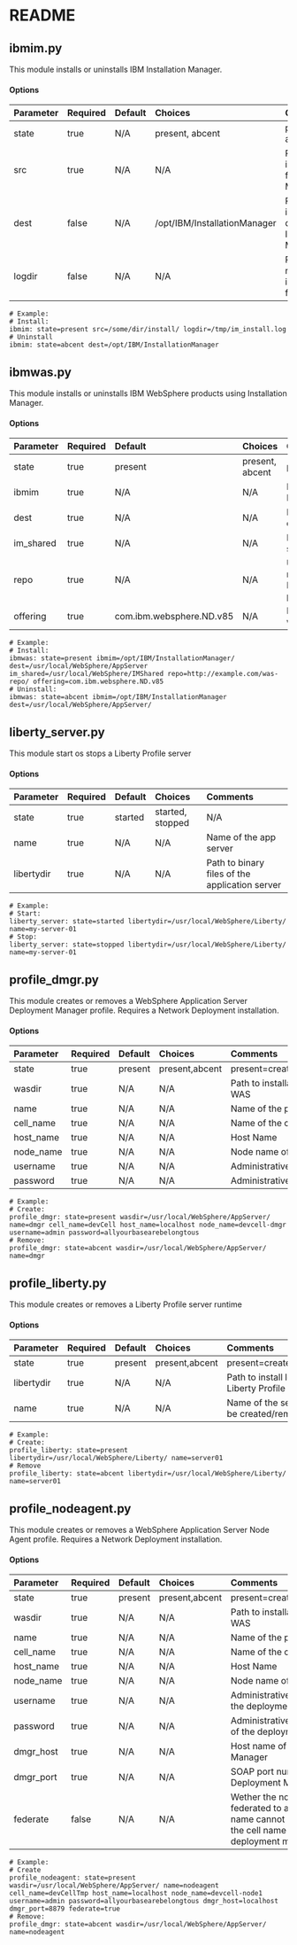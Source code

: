 # README

## ibmim.py
This module installs or uninstalls IBM Installation Manager. 
#### Options
| Parameter | Required | Default | Choices | Comments |
|:---------|:--------|:---------|:---------|:---------|
| state | true | N/A | present, abcent | present=install, abcent=uninstall |
| src | true | N/A | N/A | Path to installation files for Installation Manager |
| dest | false | N/A | /opt/IBM/InstallationManager | Path to desired installation directory of Installation Manager |
| logdir | false | N/A | N/A | Path and file name of installation log file |
```
# Example:
# Install:
ibmim: state=present src=/some/dir/install/ logdir=/tmp/im_install.log
# Uninstall
ibmim: state=abcent dest=/opt/IBM/InstallationManager
```

## ibmwas.py
This module installs or uninstalls IBM WebSphere products using Installation Manager. 
#### Options
| Parameter | Required | Default | Choices | Comments |
|:---------|:--------|:---------|:---------|:---------|
| state | true | present | present, abcent | present=install,abcent=uninstall |
| ibmim | true | N/A | N/A | Path to installation directory of Installation Manager |
| dest | true | N/A | N/A | Path to destination installation directory |
| im_shared | true | N/A | N/A | Path to Installation Manager shared resources folder |
| repo | true | N/A | N/A | URL or path to the installation repository used by Installation Manager to install WebSphere products |
| offering | true | com.ibm.websphere.ND.v85 | N/A | Name of the offering which you want to install |

```
# Example:
# Install:
ibmwas: state=present ibmim=/opt/IBM/InstallationManager/ dest=/usr/local/WebSphere/AppServer im_shared=/usr/local/WebSphere/IMShared repo=http://example.com/was-repo/ offering=com.ibm.websphere.ND.v85
# Uninstall:
ibmwas: state=abcent ibmim=/opt/IBM/InstallationManager dest=/usr/local/WebSphere/AppServer/
```

## liberty_server.py
This module start os stops a Liberty Profile server
#### Options
| Parameter | Required | Default | Choices | Comments |
|:---------|:--------|:---------|:---------|:---------|
| state | true | started | started, stopped | N/A |
| name | true | N/A | N/A | Name of the app server |
| libertydir | true | N/A | N/A | Path to binary files of the application server |
```
# Example:
# Start:
liberty_server: state=started libertydir=/usr/local/WebSphere/Liberty/ name=my-server-01
# Stop:
liberty_server: state=stopped libertydir=/usr/local/WebSphere/Liberty/ name=my-server-01
```

## profile_dmgr.py
This module creates or removes a WebSphere Application Server Deployment Manager profile. Requires a Network Deployment installation.
#### Options
| Parameter | Required | Default | Choices | Comments |
|:---------|:--------|:---------|:---------|:---------|
| state | true | present | present,abcent | present=create,abcent=remove |
| wasdir | true | N/A | N/A | Path to installation location of WAS |
| name | true | N/A | N/A | Name of the profile |
| cell_name | true | N/A | N/A | Name of the cell |
| host_name | true | N/A | N/A | Host Name |
| node_name | true | N/A | N/A | Node name of this profile |
| username | true | N/A | N/A | Administrative user name |
| password | true | N/A | N/A | Administrative user password |
```
# Example:
# Create:
profile_dmgr: state=present wasdir=/usr/local/WebSphere/AppServer/ name=dmgr cell_name=devCell host_name=localhost node_name=devcell-dmgr username=admin password=allyourbasearebelongtous
# Remove:
profile_dmgr: state=abcent wasdir=/usr/local/WebSphere/AppServer/ name=dmgr
```

## profile_liberty.py
This module creates or removes a Liberty Profile server runtime
#### Options
| Parameter | Required | Default | Choices | Comments |
|:---------|:--------|:---------|:---------|:---------|
| state | true | present | present,abcent | present=create,abcent=remove |
| libertydir | true | N/A | N/A | Path to install location of Liberty Profile binaries |
| name | true | N/A | N/A | Name of the server which is to be created/removed |
```
# Example:
# Create:
profile_liberty: state=present libertydir=/usr/local/WebSphere/Liberty/ name=server01
# Remove
profile_liberty: state=abcent libertydir=/usr/local/WebSphere/Liberty/ name=server01
```

## profile_nodeagent.py
This module creates or removes a WebSphere Application Server Node Agent profile. Requires a Network Deployment installation.
#### Options
| Parameter | Required | Default | Choices | Comments |
|:---------|:--------|:---------|:---------|:---------|
| state | true | present | present,abcent | present=create,abcent=remove |
| wasdir | true | N/A | N/A | Path to installation location of WAS |
| name | true | N/A | N/A | Name of the profile |
| cell_name | true | N/A | N/A | Name of the cell |
| host_name | true | N/A | N/A | Host Name |
| node_name | true | N/A | N/A | Node name of this profile |
| username | true | N/A | N/A | Administrative user name of the deployment manager |
| password | true | N/A | N/A | Administrative user password of the deployment manager |
| dmgr_host | true | N/A | N/A | Host name of the Deployment Manager |
| dmgr_port | true | N/A | N/A | SOAP port number of the Deployment Manager |
| federate | false | N/A | N/A | Wether the node should be federated to a cell. If true, cell name cannot be the same as the cell name of the deployment manager. |
```
# Example:
# Create 
profile_nodeagent: state=present wasdir=/usr/local/WebSphere/AppServer/ name=nodeagent cell_name=devCellTmp host_name=localhost node_name=devcell-node1 username=admin password=allyourbasearebelongtous dmgr_host=localhost dmgr_port=8879 federate=true
# Remove:
profile_dmgr: state=abcent wasdir=/usr/local/WebSphere/AppServer/ name=nodeagent
```

